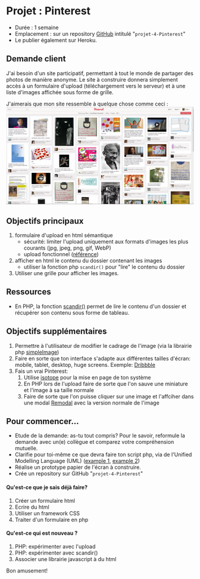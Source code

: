 # Projet : Pinterest
- Durée : 1 semaine
- Emplacement : sur un repository [GitHub](https://github.com/) intitulé "`projet-4-Pinterest`"  
- Le publier également sur Heroku.

## Demande client
J'ai besoin d'un site participatif, permettant à tout le monde de partager des photos de manière anonyme. Le site à construire donnera simplement accès à un formulaire d'upload (téléchargement vers le serveur) et à une liste d'images affichée sous forme de grille.

J'aimerais que mon site ressemble à quelque chose comme ceci : ![Image exemple Pinterest](Pinterest.png)


## Objectifs principaux
1. formulaire d'upload en html sémantique
    - sécurité: limiter l'upload uniquement aux formats d'images les plus courants (jpg, jpeg, png, gif, WebP)
    - upload fonctionnel ([référence](https://www.w3schools.com/php/php_file_upload.asp))
1. afficher en html le contenu du dossier contenant les images
    - utiliser la fonction php `scandir()` pour "lire" le contenu du dossier
1. Utiliser une grille pour afficher les images.

## Ressources

- En PHP, la fonction [scandir()](http://php.net/manual/fr/function.scandir.php) permet de lire le contenu d'un dossier et récupérer son contenu sous forme de tableau.


## Objectifs supplémentaires
1. Permettre à l'utilisateur de modifier le cadrage de l'image (via la librairie php [simpleImage](https://github.com/claviska/SimpleImage))
1. Faire en sorte que ton interface s'adapte aux différentes tailles d'écran: mobile, tablet, desktop, huge screens. Exemple: [Dribbble](http://dribbble.com)
1. Fais un vrai Pinterest:
    1. Utilise [isotope](https://isotope.metafizzy.co/) pour la mise en page de ton système
    1. En PHP lors de l'upload faire de sorte que l'on sauve une miniature et l'image à sa taille normale
    1. Faire de sorte que l'on puisse cliquer sur une image et l'affciher dans une modal [Remodal](https://github.com/VodkaBears/Remodal) avec la version normale de l'image



## Pour commencer...
- Etude de la demande: as-tu tout compris? Pour le savoir, reformule la demande avec un(e) collègue et comparez votre compréhension mutuelle.
- Clarifie pour toi-même ce que devra faire ton script php, via de l'Unified Modelling Language (UML) ([example 1](http://astah.net/features/uml-features/uml-features-class.png), [example 2](http://msoe.us/taylor/tutorial/se1021/exceptionUML.png))
- Réalise un prototype papier de l'écran à construire.
- Crée un repository sur GitHub "`projet-4-Pinterest`"

#### Qu'est-ce que je sais déjà faire?
1. Créer un formulaire html
1. Ecrire du html
1. Utiliser un framework CSS 
1. Traiter d'un formulaire en php  

#### Qu'est-ce qui est nouveau ?
1. PHP: expérimenter avec l'upload
1. PHP: expérimenter avec scandir()
1. Associer une librairie javascript à du html

Bon amusement!

